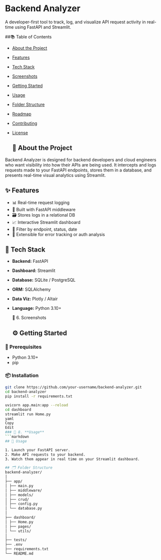 # Backend Analyzer
A developer-first tool to track, log, and visualize API request activity in real-time using FastAPI and Streamlit.

##📚 Table of Contents

- [About the Project](#about-the-project)
- [Features](#features)
- [Tech Stack](#tech-stack)
- [Screenshots](#screenshots)
- [Getting Started](#getting-started)
- [Usage](#usage)
- [Folder Structure](#folder-structure)
- [Roadmap](#roadmap)
- [Contributing](#contributing)
- [License](#license)

  ## 📖 About the Project

Backend Analyzer is designed for backend developers and cloud engineers who want visibility into how their APIs are being used. It intercepts and logs requests made to your 
FastAPI endpoints, stores them in a database, and presents real-time visual analytics using Streamlit.

## ✨ Features

- 📊 Real-time request logging
- 🧠 Built with FastAPI middleware
- 🗃️ Stores logs in a relational DB
- 📈 Interactive Streamlit dashboard
- 🔎 Filter by endpoint, status, date
- 🧪 Extensible for error tracking or auth analysis

## 🧰 Tech Stack

- **Backend:** FastAPI
- **Dashboard:** Streamlit
- **Database:** SQLite / PostgreSQL
- **ORM:** SQLAlchemy
- **Data Viz:** Plotly / Altair
- **Language:** Python 3.10+

  📸 6. Screenshots

  ## ⚙️ Getting Started

### 🔧 Prerequisites
- Python 3.10+
- pip

### 📦 Installation

```bash
git clone https://github.com/your-username/backend-analyzer.git
cd backend-analyzer
pip install -r requirements.txt

uvicorn app.main:app --reload
cd dashboard
streamlit run Home.py
yaml
Copy
Edit
### 🧭 8. **Usage**
```markdown
## 🧭 Usage

1. Launch your FastAPI server.
2. Make API requests to your backend.
3. Watch them appear in real time on your Streamlit dashboard.

## 🗂️ Folder Structure
backend-analyzer/
│
├── app/
│ ├── main.py
│ ├── middleware/
│ ├── models/
│ ├── crud/
│ ├── config.py
│ └── database.py
│
├── dashboard/
│ ├── Home.py
│ ├── pages/
│ └── utils/
│
├── tests/
├── .env
├── requirements.txt
└── README.md
